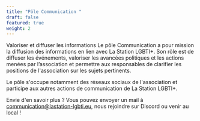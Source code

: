 ```yaml
---
title: "Pôle Communication "
draft: false
featured: true
weight: 2
---
```

Valoriser et diffuser les informations
Le pôle Communication a pour mission la diffusion des informations en lien avec La Station LGBTI+. Son rôle est de diffuser les événements, valoriser les avancées politiques et les actions menées par l’association et permettre aux responsables de clarifier les positions de l'association sur les sujets pertinents.

Le pôle s'occupe notamment des réseaux sociaux de l'association et participe aux autres actions de communication de La Station LGBTI+.

Envie d'en savoir plus ? 
Vous pouvez envoyer un mail à communication@lastation-lgbti.eu, nous rejoindre sur Discord ou venir au local !
